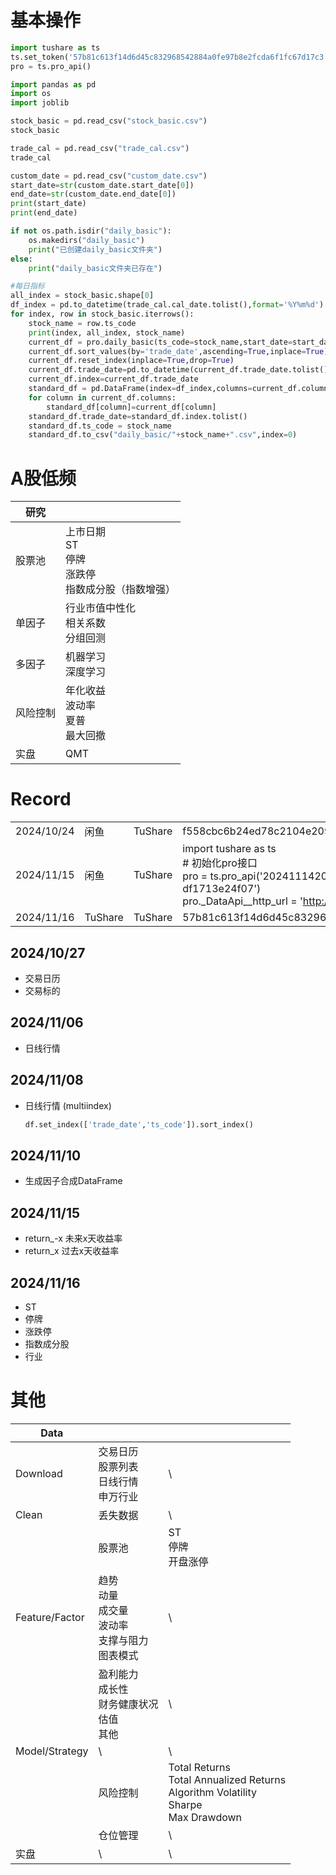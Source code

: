 # 基本操作

```python
import tushare as ts
ts.set_token('57b81c613f14d6d45c832968542884a0fe97b8e2fcda6f1fc67d17c3')
pro = ts.pro_api()
```

```python
import pandas as pd
import os
import joblib
```

```python
stock_basic = pd.read_csv("stock_basic.csv")
stock_basic
```

```python
trade_cal = pd.read_csv("trade_cal.csv")
trade_cal
```

```python
custom_date = pd.read_csv("custom_date.csv")
start_date=str(custom_date.start_date[0])
end_date=str(custom_date.end_date[0])
print(start_date)
print(end_date)
```

```python
if not os.path.isdir("daily_basic"):
    os.makedirs("daily_basic")
    print("已创建daily_basic文件夹")
else:
    print("daily_basic文件夹已存在")
```

```python
#每日指标
all_index = stock_basic.shape[0]
df_index = pd.to_datetime(trade_cal.cal_date.tolist(),format='%Y%m%d')
for index, row in stock_basic.iterrows():
    stock_name = row.ts_code
    print(index, all_index, stock_name)
    current_df = pro.daily_basic(ts_code=stock_name,start_date=start_date,end_date=end_date)
    current_df.sort_values(by='trade_date',ascending=True,inplace=True)
    current_df.reset_index(inplace=True,drop=True)
    current_df.trade_date=pd.to_datetime(current_df.trade_date.tolist(),format='%Y%m%d')
    current_df.index=current_df.trade_date
    standard_df = pd.DataFrame(index=df_index,columns=current_df.columns.tolist())
    for column in current_df.columns:
        standard_df[column]=current_df[column]
    standard_df.trade_date=standard_df.index.tolist()
    standard_df.ts_code = stock_name
    standard_df.to_csv("daily_basic/"+stock_name+".csv",index=0)
```

# A股低频

| 研究     |                                                              |
| -------- | ------------------------------------------------------------ |
| 股票池   | 上市日期<br />ST<br />停牌<br />涨跌停<br />指数成分股（指数增强） |
| 单因子   | 行业市值中性化<br />相关系数<br />分组回测                   |
| 多因子   | 机器学习<br />深度学习                                       |
| 风险控制 | 年化收益<br />波动率<br />夏普<br />最大回撤                 |
| 实盘     | QMT                                                          |

# Record

|            |         |         |                                                              |
| ---------- | ------- | ------- | ------------------------------------------------------------ |
| 2024/10/24 | 闲鱼    | TuShare | f558cbc6b24ed78c2104e209a8a8986b33ec66b7c55bcfa2f46bc108     |
| 2024/11/15 | 闲鱼    | TuShare | import tushare as ts<br/># 初始化pro接口<br/>pro = ts.pro_api('20241114201856-4f34155e-3cd2-4a42-b798-df1713e24f07')<br/>pro._DataApi__http_url = 'http://tsapi.majors.ltd:7000' |
| 2024/11/16 | TuShare | TuShare | 57b81c613f14d6d45c832968542884a0fe97b8e2fcda6f1fc67d17c3     |

## 2024/10/27

- 交易日历
- 交易标的

## 2024/11/06

- 日线行情

## 2024/11/08

- 日线行情 (multiindex)

  ```python
  df.set_index(['trade_date','ts_code']).sort_index()
  ```


## 2024/11/10

- 生成因子合成DataFrame

## 2024/11/15

- return_-x 未来x天收益率
- return_x 过去x天收益率

## 2024/11/16

- ST
- 停牌
- 涨跌停
- 指数成分股
- 行业

# 其他

| Data           |                                                              |                                                              |
| -------------- | ------------------------------------------------------------ | ------------------------------------------------------------ |
| Download       | 交易日历<br />股票列表<br />日线行情<br />申万行业           | \                                                            |
| Clean          | 丢失数据                                                     | \                                                            |
|                | 股票池                                                       | ST<br />停牌<br />开盘涨停                                   |
| Feature/Factor | 趋势<br />动量<br />成交量<br />波动率<br />支撑与阻力<br />图表模式 | \                                                            |
|                | 盈利能力<br />成长性<br />财务健康状况<br />估值<br />其他   | \                                                            |
| Model/Strategy | \                                                            | \                                                            |
|                | 风险控制                                                     | Total Returns<br />Total Annualized Returns<br />Algorithm Volatility<br />Sharpe<br />Max Drawdown |
|                | 仓位管理                                                     | \                                                            |
| 实盘           | \                                                            | \                                                            |
